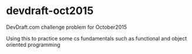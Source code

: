 # devdraft-oct2015
DevDraft.com challenge problem for October2015

Using this to practice some cs fundamentals such as functional and object oriented programming

